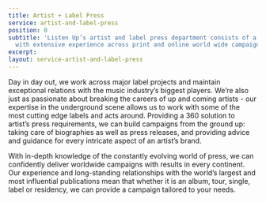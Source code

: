 ```yaml
---
title: Artist + Label Press
service: artist-and-label-press
position: 0
subtitle: 'Listen Up’s artist and label press department consists of a large team
  with extensive experience across print and online world wide campaigns. '
excerpt: 
layout: service-artist-and-label-press
---
```


Day in day out, we work across major label projects and maintain exceptional relations with the music industry’s biggest players. We’re also just as passionate about breaking the careers of up and coming artists - our expertise in the underground scene allows us to work with some of the most cutting edge labels and acts around. Providing a 360 solution to artist’s press requirements, we can build campaigns from the ground up: taking care of biographies as well as press releases, and providing advice and guidance for every intricate aspect of an artist’s brand. 

With in-depth knowledge of the constantly evolving world of press, we can confidently deliver worldwide campaigns with results in every continent. Our experience and long-standing relationships with the world’s largest and most influential publications mean that whether it is an album, tour, single, label or residency, we can provide a campaign tailored to your needs.